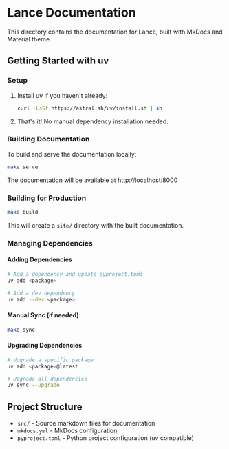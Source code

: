 # Lance Documentation

This directory contains the documentation for Lance, built with MkDocs and Material theme.

## Getting Started with uv

### Setup

1. Install uv if you haven't already:
   ```bash
   curl -LsSf https://astral.sh/uv/install.sh | sh
   ```

2. That's it! No manual dependency installation needed.

### Building Documentation

To build and serve the documentation locally:

```bash
make serve
```

The documentation will be available at http://localhost:8000

### Building for Production

```bash
make build
```

This will create a `site/` directory with the built documentation.

### Managing Dependencies

#### Adding Dependencies

```bash
# Add a dependency and update pyproject.toml
uv add <package>

# Add a dev dependency
uv add --dev <package>
```

#### Manual Sync (if needed)

```bash
make sync
```

#### Upgrading Dependencies

```bash
# Upgrade a specific package
uv add <package>@latest

# Upgrade all dependencies
uv sync --upgrade
```

## Project Structure

- `src/` - Source markdown files for documentation
- `mkdocs.yml` - MkDocs configuration
- `pyproject.toml` - Python project configuration (uv compatible)
